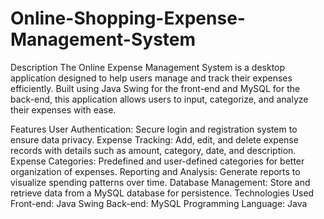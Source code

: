 # Online-Shopping-Expense-Management-System
Description
The Online Expense Management System is a desktop application designed to help users manage and track their expenses efficiently. Built using Java Swing for the front-end and MySQL for the back-end, this application allows users to input, categorize, and analyze their expenses with ease.

Features
User Authentication: Secure login and registration system to ensure data privacy.
Expense Tracking: Add, edit, and delete expense records with details such as amount, category, date, and description.
Expense Categories: Predefined and user-defined categories for better organization of expenses.
Reporting and Analysis: Generate reports to visualize spending patterns over time.
Database Management: Store and retrieve data from a MySQL database for persistence.
Technologies Used
Front-end: Java Swing
Back-end: MySQL
Programming Language: Java
